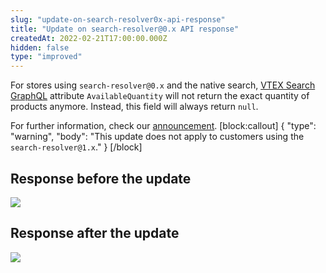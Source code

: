 ```yaml
---
slug: "update-on-search-resolver0x-api-response"
title: "Update on search-resolver@0.x API response"
createdAt: 2022-02-21T17:00:00.000Z
hidden: false
type: "improved"
---
```


For stores using `search-resolver@0.x`  and the native search, [VTEX Search GraphQL](https://github.com/vtex-apps/search-graphql) attribute `AvailableQuantity`  will not return the exact quantity of products anymore. Instead, this field will always return `null`.

For further information, check our [announcement](https://help.vtex.com/en/announcements/search-resolve-hides-number-product-stock--7Ah6ou3RCoNmMeedZaBeJS).
[block:callout]
{
  "type": "warning",
  "body": "This update does not apply to customers using the `search-resolver@1.x`."
}
[/block]

## Response before the update

![](https://cdn.jsdelivr.net/gh/vtexdocs/dev-portal-content@readme-docs/docs/release-notes/e119700-Screenshot_1_19.png)

## Response after the update

![](https://cdn.jsdelivr.net/gh/vtexdocs/dev-portal-content@readme-docs/docs/release-notes/a5fc0ea-image_44_21.png)
